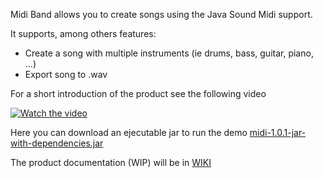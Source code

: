 Midi Band allows you to create songs using the Java Sound Midi support.

It supports, among others features:

* Create a song with multiple instruments (ie drums, bass, guitar, piano, ...)
* Export song to .wav

For a short introduction of the product see the following video

[![Watch the video](https://i.ytimg.com/vi/HnlVdcr7t5Q/hqdefault.jpg)](https://youtu.be/HnlVdcr7t5Q)

Here you can download an ejecutable jar to run the demo [midi-1.0.1-jar-with-dependencies.jar](https://drive.google.com/file/d/1W6Sef9kPkW4t5bI3AQ5pldAwxmax1LpD/view?usp=sharing)

The product documentation (WIP) will be in [WIKI](https://github.com/xyzjge/midi-band/wiki)
